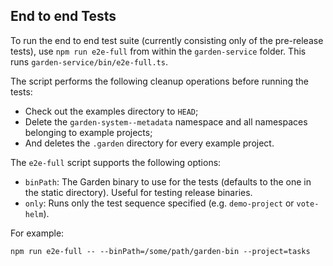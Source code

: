 ## End to end Tests

To run the end to end test suite (currently consisting only of the pre-release tests), use `npm run e2e-full` from within the `garden-service` folder. This runs `garden-service/bin/e2e-full.ts`.

The script performs the following cleanup operations before running the tests:

* Check out the examples directory to `HEAD`;
* Delete the `garden-system--metadata` namespace and all namespaces belonging to example projects;
* And deletes the `.garden` directory for every example project.

The `e2e-full` script supports the following options:

* `binPath`: The Garden binary to use for the tests (defaults to the one in the static directory). Useful for testing release binaries.
* `only`: Runs only the test sequence specified (e.g. `demo-project` or `vote-helm`).

For example:
```
npm run e2e-full -- --binPath=/some/path/garden-bin --project=tasks
```